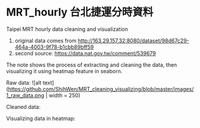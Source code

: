 # MRT_hourly 台北捷運分時資料

Taipei MRT hourly data cleaning and visualization

1. original data comes from http://163.29.157.32:8080/dataset/98d67c29-464a-4003-9f78-b1cbb89bff59
2. second source: https://data.nat.gov.tw/comment/539679

The note shows the process of extracting and cleaning the data, 
then visualizing it using heatmap feature in seaborn.


Raw data:
![alt text](https://github.com/ShihWen/MRT_cleaning_visualizing/blob/master/images/1_raw_data.png | width = 250)

Cleaned data:

Visualizing data in heatmap:
